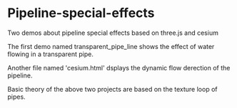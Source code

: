 # Pipeline-special-effects
Two demos about pipeline special effects based on three.js and cesium

The first demo named transparent_pipe_line shows the effect of water flowing in a transparent pipe.

Another file named 'cesium.html' dsplays the dynamic flow derection of the pipeline.

Basic theory of the above two projects are based on the texture loop of pipes. 

